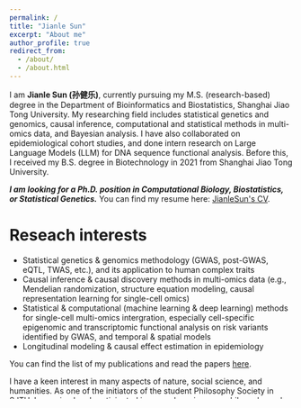 ```yaml
---
permalink: /
title: "Jianle Sun"
excerpt: "About me"
author_profile: true
redirect_from: 
  - /about/
  - /about.html
---
```


I am **Jianle Sun (孙健乐)**, currently pursuing my M.S. (research-based) degree in the Department of Bioinformatics and Biostatistics, Shanghai Jiao Tong University. My researching field includes statistical genetics and genomics, causal inference, computational and statistical methods in multi-omics data, and Bayesian analysis. I have also collaborated on epidemiological cohort studies, and done intern research on Large Language Models (LLM) for DNA sequence functional analysis. Before this, I received my B.S. degree in Biotechnology in 2021 from Shanghai Jiao Tong University. 

***I am looking for a Ph.D. position in Computational Biology, Biostatistics, or Statistical Genetics.*** You can find my resume here: [JianleSun's CV](../files/CV_JianleSun.pdf).

Reseach interests
======
* Statistical genetics & genomics methodology (GWAS, post-GWAS, eQTL, TWAS, etc.), and its application to human complex traits <br>
* Causal inference & causal discovery methods in multi-omics data (e.g., Mendelian randomization, structure equation modeling, causal representation learning for single-cell omics) <br>
* Statistical & computational (machine learning & deep learning) methods for single-cell multi-omics intergration, especially cell-specific epigenomic and transcriptomic functional analysis on risk variants identified by GWAS, and temporal & spatial models <br>
* Longitudinal modeling & causal effect estimation in epidemiology

You can find the list of my publications and read the papers [here](https://sjl-sjtu.github.io/publications/).

I have a keen interest in many aspects of nature, social science, and humanities. As one of the initiators of the student Philosophy Society in SJTU, I organized and participated in several seminars on philosophy and the history of science. I also have over a year of experience studying classical languages such as Latin and Sanskrit.
